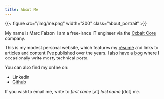 ```yaml
---
title: About Me
---
```


{{< figure src="/img/me.png" width="300" class="about_portrait" >}}

My name is Marc Falzon, I am a free-lance IT engineer via the [Cobalt Core][cobaltcore] company.

This is my modest personal website, which features my [résumé][résumé] and links to articles and content I've published over the years.
I also have a [blog][blog] where I occasionally write mosty technical posts.

You can also find my online on:

* [LinkedIn](https://www.linkedin.com/in/mfalzon)
* [Github](https://github.com/falzm)

If you wish to email me, write to *first name* [at] *last name* [dot] me.

[résumé]: /en/resume/
[blog]: /en/post/
[cobaltcore]: https://cobaltco.re/en
